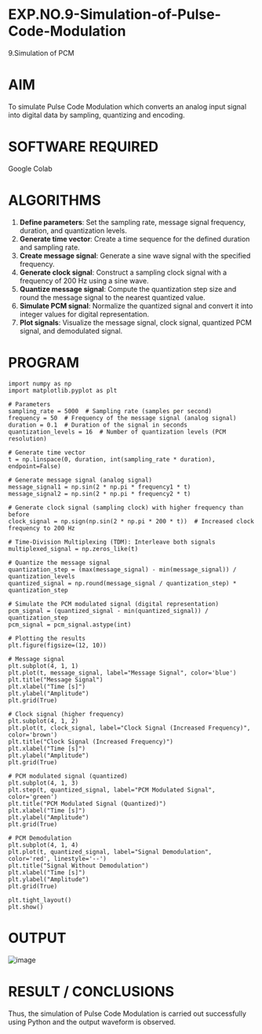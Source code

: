 # EXP.NO.9-Simulation-of-Pulse-Code-Modulation
9.Simulation of PCM

# AIM
To simulate Pulse Code Modulation which converts an analog input signal into digital data by sampling, quantizing and encoding.
# SOFTWARE REQUIRED
Google Colab

# ALGORITHMS
1. **Define parameters**: Set the sampling rate, message signal frequency, duration, and quantization levels.  
2. **Generate time vector**: Create a time sequence for the defined duration and sampling rate.  
3. **Create message signal**: Generate a sine wave signal with the specified frequency.  
4. **Generate clock signal**: Construct a sampling clock signal with a frequency of 200 Hz using a sine wave.  
5. **Quantize message signal**: Compute the quantization step size and round the message signal to the nearest quantized value.  
6. **Simulate PCM signal**: Normalize the quantized signal and convert it into integer values for digital representation.  
7. **Plot signals**: Visualize the message signal, clock signal, quantized PCM signal, and demodulated signal.

# PROGRAM
    import numpy as np
    import matplotlib.pyplot as plt
    
    # Parameters
    sampling_rate = 5000  # Sampling rate (samples per second)
    frequency = 50  # Frequency of the message signal (analog signal)
    duration = 0.1  # Duration of the signal in seconds
    quantization_levels = 16  # Number of quantization levels (PCM resolution)

    # Generate time vector
    t = np.linspace(0, duration, int(sampling_rate * duration), endpoint=False)

    # Generate message signal (analog signal)
    message_signal1 = np.sin(2 * np.pi * frequency1 * t)
    message_signal2 = np.sin(2 * np.pi * frequency2 * t)

    # Generate clock signal (sampling clock) with higher frequency than before
    clock_signal = np.sign(np.sin(2 * np.pi * 200 * t))  # Increased clock frequency to 200 Hz

    # Time-Division Multiplexing (TDM): Interleave both signals
    multiplexed_signal = np.zeros_like(t)

    # Quantize the message signal
    quantization_step = (max(message_signal) - min(message_signal)) / quantization_levels
    quantized_signal = np.round(message_signal / quantization_step) * quantization_step

    # Simulate the PCM modulated signal (digital representation)
    pcm_signal = (quantized_signal - min(quantized_signal)) / quantization_step
    pcm_signal = pcm_signal.astype(int)

    # Plotting the results
    plt.figure(figsize=(12, 10))

    # Message signal
    plt.subplot(4, 1, 1)
    plt.plot(t, message_signal, label="Message Signal", color='blue')
    plt.title("Message Signal")
    plt.xlabel("Time [s]")
    plt.ylabel("Amplitude")
    plt.grid(True)

    # Clock signal (higher frequency)
    plt.subplot(4, 1, 2)
    plt.plot(t, clock_signal, label="Clock Signal (Increased Frequency)", color='brown')
    plt.title("Clock Signal (Increased Frequency)")
    plt.xlabel("Time [s]")
    plt.ylabel("Amplitude")
    plt.grid(True)

    # PCM modulated signal (quantized)
    plt.subplot(4, 1, 3)
    plt.step(t, quantized_signal, label="PCM Modulated Signal", color='green')
    plt.title("PCM Modulated Signal (Quantized)")
    plt.xlabel("Time [s]")
    plt.ylabel("Amplitude")
    plt.grid(True)

    # PCM Demodulation
    plt.subplot(4, 1, 4)
    plt.plot(t, quantized_signal, label="Signal Demodulation", color='red', linestyle='--')
    plt.title("Signal Without Demodulation")
    plt.xlabel("Time [s]")
    plt.ylabel("Amplitude")
    plt.grid(True)

    plt.tight_layout()
    plt.show()

# OUTPUT
![image](https://github.com/user-attachments/assets/7282069e-0354-49f4-a322-2ff8e70f094e)

# RESULT / CONCLUSIONS
Thus, the simulation of Pulse Code Modulation is carried out successfully using Python and the output waveform is observed. 
